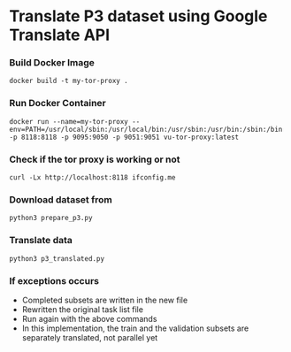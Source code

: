 # Translate P3 dataset using Google Translate API

### Build Docker Image
```
docker build -t my-tor-proxy .
```

### Run Docker Container
```
docker run --name=my-tor-proxy --env=PATH=/usr/local/sbin:/usr/local/bin:/usr/sbin:/usr/bin:/sbin:/bin 
-p 8118:8118 -p 9095:9050 -p 9051:9051 vu-tor-proxy:latest
```

### Check if the tor proxy is working or not
```
curl -Lx http://localhost:8118 ifconfig.me
```

### Download dataset from 
```
python3 prepare_p3.py
```

### Translate data
  
```
python3 p3_translated.py 
```

### If exceptions occurs 
- Completed subsets are written in the new file 
- Rewritten the original task list file
- Run again with the above commands 
- In this implementation, the train and the validation subsets are separately translated, not parallel yet 

